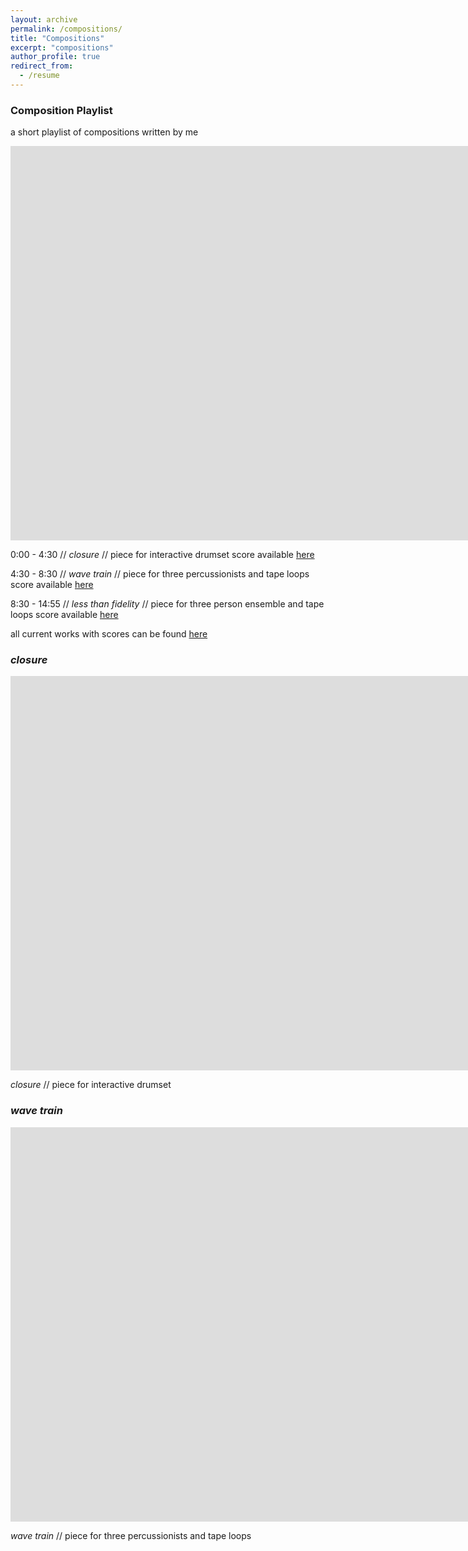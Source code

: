 ```yaml
---
layout: archive
permalink: /compositions/
title: "Compositions"
excerpt: "compositions"
author_profile: true
redirect_from:
  - /resume
---
```


### Composition Playlist 

a short playlist of compositions written by me

<iframe width="1730" height="631" src="https://www.youtube.com/embed/DBW2rzfuuxs" frameborder="0" allow="accelerometer; autoplay; clipboard-write; encrypted-media; gyroscope; picture-in-picture" allowfullscreen></iframe>

0:00 - 4:30 //  *closure* // piece for interactive drumset
  score available [here](https://drive.google.com/drive/u/1/folders/1XlC47I4UngxtL_KRwJRbFLmh2--7GHs5)

4:30 - 8:30 //  *wave train* // piece for three percussionists and tape loops 
score available [here](https://drive.google.com/drive/u/1/folders/1v6vDAy-nJO3LzVT72uOu2tyaJPKmjMXM)


8:30 - 14:55 // *less than fidelity* // piece for three person ensemble and tape loops
 score available [here](https://drive.google.com/drive/u/1/folders/1mhtFRp0ycJLNuu3sAHLykTp6t3K9tPfA)

all current works with scores can be found [here](https://drive.google.com/drive/u/1/folders/1anau1rmOPwZfljYdsBqpvXoeg8iwjX0D)

### *closure*

<iframe width="1730" height="631" src="https://www.youtube.com/embed/ff7YUBh3LeM" frameborder="0" allow="accelerometer; autoplay; clipboard-write; encrypted-media; gyroscope; picture-in-picture" allowfullscreen></iframe>

*closure* // piece for interactive drumset

### *wave train*

<iframe width="1730" height="631" src="https://www.youtube.com/embed/paDdUWDDEVk" frameborder="0" allow="accelerometer; autoplay; clipboard-write; encrypted-media; gyroscope; picture-in-picture" allowfullscreen></iframe>

*wave train* // piece for three percussionists and tape loops 